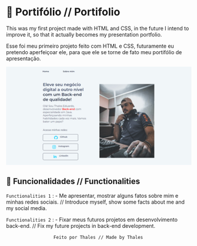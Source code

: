 # 📖 Portifólio // Portifolio


This was my first project made with HTML and CSS, in the future I intend to improve it,
  so that it actually becomes my presentation portfolio.


 Esse foi meu primeiro projeto feito com HTML e CSS, futuramente eu pretendo aperfeiçoar ele,
 para que ele se torne de fato meu portifólio de apresentação.

![Portifolio Preview](portifolio.png) 
 ## 🔨 Funcionalidades // Functionalities

`Functionalities 1` : - Me apresentar, mostrar alguns fatos sobre mim e minhas redes sociais. // Introduce myself, show some facts about me and my social media.

`Functionalities 2` : - Fixar meus futuros projetos em desenvolvimento back-end. // Fix my future projects in back-end development.



                      Feito por Thales // Made by Thales
